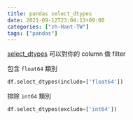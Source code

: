 ```yaml
---
title: pandas select_dtypes
date: 2021-09-12T23:04:13+09:00
categories: ["zh-Hant-TW"]
tags: ["pandas"]
---
```

[select_dtypes](https://pandas.pydata.org/docs/reference/api/pandas.DataFrame.select_dtypes.html) 可以對你的 column 做 filter

包含 `float64` 類別

```python
df.select_dtypes(include=['float64'])
```

排除 `int64` 類別

```python
df.select_dtypes(exclude=['int64'])
```
